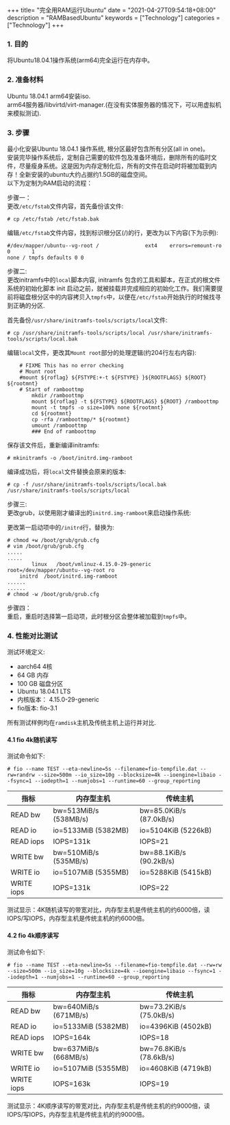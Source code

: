 +++
title= "完全用RAM运行Ubuntu"
date = "2021-04-27T09:54:18+08:00"
description = "RAMBasedUbuntu"
keywords = ["Technology"]
categories = ["Technology"]
+++
### 1. 目的
将Ubuntu18.04.1操作系统(arm64)完全运行在内存中。   

### 2. 准备材料
Ubuntu 18.04.1 arm64安装iso.    
arm64服务器/libvirtd/virt-manager.(在没有实体服务器的情况下，可以用虚拟机来模拟测试).    

### 3. 步骤
最小化安装Ubuntu 18.04.1 操作系统, 根分区最好包含所有分区(all in one)。   
安装完毕操作系统后，定制自己需要的软件包及准备环境后，删除所有的临时文件，尽量瘦身系统。这是因为内存定制化后，所有的文件在启动时将被加载到内存！全新安装的ubuntu大约占据约1.5GB的磁盘空间。        
以下为定制为RAM启动的流程：   

步骤一：    
更改`/etc/fstab`文件内容，首先备份该文件:    

```
# cp /etc/fstab /etc/fstab.bak
```
编辑`/etc/fstab`文件内容，找到标识根分区(/)的行，更改为以下内容(下为示例):    

```
#/dev/mapper/ubuntu--vg-root /               ext4    errors=remount-ro 0       1
none / tmpfs defaults 0 0
```

步骤二:    
更改initramfs中的`local`脚本内容, initramfs 包含的工具和脚本，在正式的根文件系统的初始化脚本 init 启动之前，就被挂载并完成相应的初始化工作。我们需要提前将磁盘根分区中的内容拷贝入`tmpfs`中，以便在`/etc/fstab`开始执行的时候找寻到正确的分区.    

首先备份`/usr/share/initramfs-tools/scripts/local`文件:    

```
# cp /usr/share/initramfs-tools/scripts/local /usr/share/initramfs-tools/scripts/local.bak   
```

编辑`local`文件，更改其`Mount root`部分的处理逻辑(约204行左右内容):     

```
	# FIXME This has no error checking
	# Mount root
	#mount ${roflag} ${FSTYPE:+-t ${FSTYPE} }${ROOTFLAGS} ${ROOT} ${rootmnt}
	# Start of ramboottmp
        mkdir /ramboottmp
        mount ${roflag} -t ${FSTYPE} ${ROOTFLAGS} ${ROOT} /ramboottmp
        mount -t tmpfs -o size=100% none ${rootmnt}
        cd ${rootmnt}
        cp -rfa /ramboottmp/* ${rootmnt}
        umount /ramboottmp
        ### End of ramboottmp
```
保存该文件后，重新编译initramfs:    

```
# mkinitramfs -o /boot/initrd.img-ramboot
```
编译成功后，将`local`文件替换会原来的版本:    

```
# cp -f /usr/share/initramfs-tools/scripts/local.bak /usr/share/initramfs-tools/scripts/local
```

步骤三:   
更改grub，以使用刚才编译出的`initrd.img-ramboot`来启动操作系统:    

更改第一启动项中的`/initrd`行，替换为:    

```
# chmod +w /boot/grub/grub.cfg
# vim /boot/grub/grub.cfg
.....
.....
        linux	/boot/vmlinuz-4.15.0-29-generic root=/dev/mapper/ubuntu--vg-root ro  
	initrd	/boot/initrd.img-ramboot
......
......
# chmod -w /boot/grub/grub.cfg
```

步骤四：    
重启，重启时选择第一启动项，此时根分区会整体被加载到`tmpfs`中。    

### 4. 性能对比测试
测试环境定义:
* aarch64 4核
* 64 GB 内存
* 100 GB 磁盘分区
* Ubuntu 18.04.1 LTS
* 内核版本： 4.15.0-29-generic
* fio版本: fio-3.1   

所有测试样例均在`ramdisk`主机及传统主机上运行并对比.    

#### 4.1 fio 4k随机读写
测试命令如下:    

```
# fio --name TEST --eta-newline=5s --filename=fio-tempfile.dat --rw=randrw --size=500m --io_size=10g --blocksize=4k --ioengine=libaio --fsync=1 --iodepth=1 --numjobs=1 --runtime=60 --group_reporting
```

|指标 | 内存型主机 | 传统主机 |
| ----------- | ----------- | --------- |
| READ bw | bw=513MiB/s (538MB/s) | bw=85.0KiB/s (87.0kB/s) |
| READ io | io=5133MiB (5382MB) | io=5104KiB (5226kB) |
| READ iops | IOPS=131k | IOPS=21 |
| WRITE bw | bw=510MiB/s (535MB/s) | bw=88.1KiB/s (90.2kB/s) |
| WRITE io | io=5107MiB (5355MB) | io=5288KiB (5415kB) |
| WRITE iops | IOPS=131k | IOPS=22 |

测试显示：4K随机读写的带宽对比，内存型主机是传统主机的约6000倍，读IOPS/写IOPS，内存型主机是传统主机的约6000倍。    
#### 4.2 fio 4k顺序读写
测试命令如下:    

```
# fio --name TEST --eta-newline=5s --filename=fio-tempfile.dat --rw=rw --size=500m --io_size=10g --blocksize=4k --ioengine=libaio --fsync=1 --iodepth=1 --numjobs=1 --runtime=60 --group_reporting
```

|指标 | 内存型主机 | 传统主机 |
| ----------- | ----------- | --------- |
| READ bw | bw=640MiB/s (671MB/s) | bw=73.2KiB/s (75.0kB/s) |
| READ io | io=5133MiB (5382MB) | io=4396KiB (4502kB) |
| READ iops | IOPS=164k | IOPS=18 |
| WRITE bw | bw=637MiB/s (668MB/s) | bw=76.8KiB/s (78.6kB/s) |
| WRITE io | io=5107MiB (5355MB) | io=4608KiB (4719kB) |
| WRITE iops | IOPS=163k | IOPS=19 |

测试显示：4K顺序读写的带宽对比，内存型主机是传统主机的约9000倍，读IOPS/写IOPS，内存型主机是传统主机的约9000倍。    
